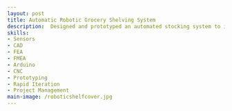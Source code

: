```yaml
---
layout: post
title: Automatic Robotic Grocery Shelving System
description:  Designed and prototyped an automated stocking system to improve accessibility in grocery stores. The gantry based device detects low inventory, retrieves cartons from storage, and restocks shelves while ensuring items roll forward for customer reach. Integrated CAD, FEA, FMEA, and "design for manufacture" principles guided development of a safe, low cost prototype that reduces employee workload and prevents products from getting stuck at the back of refrigerated shelves.
skills: 
- Sensors
- CAD
- FEA
- FMEA
- Arduino
- CNC
- Prototyping
- Rapid Iteration
- Project Management
main-image: /roboticshelfcover.jpg
---
```

